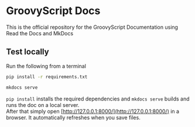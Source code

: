 # GroovyScript Docs
This is the official repository for the GroovyScript Documentation using Read the Docs and MkDocs

## Test locally
Run the following from a terminal
```bash
pip install -r requirements.txt

mkdocs serve
```
`pip install` installs the required dependencies and `mkdocs serve` builds and runs the doc on a local server.\
After that simply open [http://127.0.0.1:8000/](http://127.0.0.1:8000/) in a browser. It automatically refreshes when you save files.